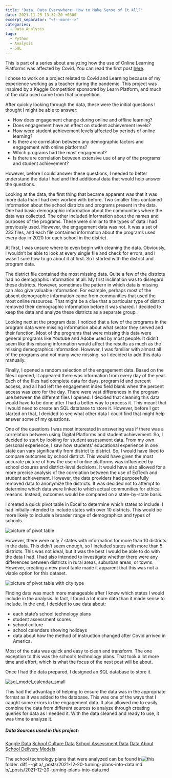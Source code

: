```yaml
---
title: "Data, Data Everywhere: How to Make Sense of It All?"
date: 2021-11-25 13:32:20 +0300
excerpt_separator: "<!--more-->"
categories:
  - Data Analysis
tags:
  - Python
  - Analysis
  - SQL
---
```

This is part of a series about analyzing how the use of Online Learning Platforms was affected by Covid.
You can read the first post [here](https://mariannbea.github.io/covid-impact-on-education/).

I chose to work on a project related to Covid and Learning because of my experience working as a teacher during the pandemic. This project was inspired by a Kaggle Competition sponsored by Learn Platform, and much of the data used came from that competition.

After quickly looking through the data, these were the initial questions I thought I might be able to answer:

*  How does engagement change during online and offline learning?
*  Does engagement have an effect on student achievement levels?
*  How were student achievement levels affected by periods of online learning?
*  Is there are correlation between any demographic factors and engagement with online platforms?
*  Which programs had the most engagement?
*  Is there are correlation between extensive use of any of the programs and student achievement?

However, before I could answer these questions, I needed to better understand the data I had and find additional data that would help answer the questions.

Looking at the data, the first thing that became apparent was that it was more data than I had ever worked with before. Two smaller files contained information about the school districts and programs present in the data. One had basic demographic information about the communities where the data was collected. The other included information about the names and purposes of the programs. These were similar to the types of data I had previously used. However, the engagement data was not. It was a set of 233 files, and each file contained information about the programs used every day in 2020 for each school in the district. 

At first, I was unsure where to even begin with cleaning the data. Obviously, I wouldn’t be able to look at every single file and check for errors, and I wasn’t sure how to go about it at first. So I started with the district and program data.

The district file contained the most missing data. Quite a few of the districts had no demographic information at all. My first inclination was to disregard these districts. However, sometimes the pattern in which data is missing can also give valuable information. For example, perhaps most of the absent demographic information came from communities that used the most online resources. That might be a clue that a particular type of district removed their demographic information before it was shared.  I decided to keep the data and analyze these districts as a separate group.

Looking next at the program data, I noticed that a few of the programs in the program data were missing information about what sector they served and their function. Most of the programs that were missing this data were general programs like Youtube and Adobe used by most people. It didn’t seem like this missing information would affect the results as much as the missing demographics information. However, I was familiar with almost all of the programs and not many were missing, so I decided to add this data manually.

Finally, I opened a random selection of the engagement data. Based on the files I opened, it appeared there was information from every day of the year.  Each of the files had complete data for days, program id and percent access, and all had left the engagement index field blank when the percent access was zero for the day.  There were vast differences in the program use between the different files I opened. I decided that cleaning this data would have to be done after I had a better way to process it. This meant that I would need to create an SQL database to store it. However, before I got started on that, I decided to see what other data I could find that might help answer some of my questions. 

One of the questions I was most interested in answering was if there was a correlation between using Digital Platforms and student achievement. So, I decided to start by looking for student assessment data. From my own personal experience, I saw how students’ educational experience in one state can vary significantly from district to district. So, I would have liked to compare outcomes by school district. This would have given the most accurate picture of how the use of online platforms was influenced by school closures and district-level decisions. It would have also allowed for a more precise analysis of the correlation between the use of EdTech and student achievement. However, the data providers had purposefully removed data to anonymize the districts. It was decided not to attempt to determine which data were linked to which actual communities for ethical reasons. Instead, outcomes would be compared on a state-by-state basis.
 
I created a quick pivot table in Excel to determine which states to include. I had initially intended to include states with over 10 districts. This would be more likely to include a broader range of demographics and types of schools. 

![picture of pivot table](https://user-images.githubusercontent.com/83561268/160224449-76f87a72-6bbe-4153-9d85-e410b6e16037.PNG) 

However, there were only 7 states with information for more than 10 districts in the data. This didn’t seem enough, so I included states with more than 5 districts. This was not ideal, but it was the best I would be able to do with the data I had. I had also intended to investigate whether there were any differences between districts in rural areas, suburban areas, or towns. However, creating a new pivot table made it apparent that this was not a viable option for this dataset. 

![picture of pivot table with city type](https://user-images.githubusercontent.com/83561268/160224476-1a060ece-2ea9-420c-aff1-c9ff052c11b6.PNG)


Finding data was much more manageable after I knew which states I would include in the analysis. In fact, I found a lot more data than it made sense to include. In the end, I decided to use data about:

* each state’s school technology plans
*  student assessment scores
*  school culture
*  school calendars showing holidays 
* data about how the method of instruction changed after Covid arrived in America. 

Most of the data was quick and easy to clean and transform. The one exception to this was the school’s technology plans. That took a lot more time and effort, which is what the focus of the next post will be about. 

Once I had the data prepared, I designed an SQL database to store it. 

![sql_model_calendar_small](https://user-images.githubusercontent.com/83561268/160234361-ab786cb4-8f24-4faf-86c0-abf4b3a65a7b.png)

This had the advantage of helping to ensure the data was in the appropriate format as it was added to the database. This was one of the ways that I caught some errors in the engagement data. It also allowed me to easily combine the data from different sources to analyze through creating queries for data as I needed it. With the data cleaned and ready to use, it was time to analyze it.

##### Data Sources used in this project:

[Kaggle Data]( https://www.kaggle.com/c/learnplatform-covid19-impact-on-digital-learning) 
[School Culture Data](https://nces.ed.gov/)
[School Assessment Data]( https://www.nationsreportcard.gov/ndecore/landing)
[Data About School Delivery Models](https://www.covidschooldatahub.com/states/illinois)

The school technology plans that were analyzed can be found in![this]() folder.
diff --git a/_posts/2021-12-20-turning-plans-into-data.md b/_posts/2021-12-20-turning-plans-into-data.md
